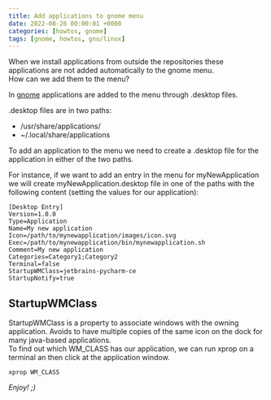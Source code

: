 ```yaml
---
title: Add applications to gnome menu
date: 2022-08-26 00:00:01 +0000
categories: [howtos, gnome]
tags: [gnome, howtos, gnu/linux]
---
```


When we install applications from outside the repositories these applications are not added automatically to the gnome menu.  
How can we add them to the menu?

In [gnome](https://www.gnome.org/) applications are added to the menu through .desktop files.  

.desktop files are in two paths:  
* /usr/share/applications/
* ~/.local/share/applications

To add an application to the menu we need to create a .desktop file for the application in either of the two paths.  

For instance, if we want to add an entry in the menu for myNewApplication we will create myNewApplication.desktop file in one of the paths with the following content (setting the values for our application):


```
[Desktop Entry]
Version=1.0.0
Type=Application
Name=My new application
Icon=/path/to/mynewapplication/images/icon.svg
Exec=/path/to/mynewapplication/bin/mynewapplication.sh
Comment=My new application
Categories=Category1;Category2
Terminal=false
StartupWMClass=jetbrains-pycharm-ce
StartupNotify=true
``` 

## StartupWMClass

StartupWMClass is a property to associate windows with the owning application. Avoids to have multiple copies of the same icon on the dock for many java-based applications.  
To find out which WM_CLASS has our application, we can run xprop on a terminal an then click at the application window.

```shell
xprop WM_CLASS
```

_Enjoy! ;)_

